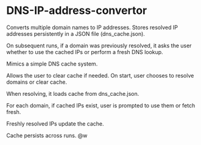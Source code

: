 # DNS-IP-address-convertor
Converts multiple domain names to IP addresses.
Stores resolved IP addresses persistently in a JSON file (dns_cache.json).

On subsequent runs, if a domain was previously resolved, it asks the user whether to use the cached IPs or perform a fresh DNS lookup.

Mimics a simple DNS cache system.

Allows the user to clear cache if needed.
On start, user chooses to resolve domains or clear cache.

When resolving, it loads cache from dns_cache.json.

For each domain, if cached IPs exist, user is prompted to use them or fetch fresh.

Freshly resolved IPs update the cache.

Cache persists across runs.
@w
